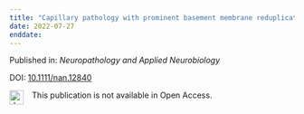 ```yaml
---
title: "Capillary pathology with prominent basement membrane reduplication is the hallmark histopathological feature of scleromyositis"
date: 2022-07-27
enddate:
---
```


Published in: *Neuropathology and Applied Neurobiology*

DOI: [10.1111/nan.12840](https://doi.org/10.1111/nan.12840)

<img src="https://upload.wikimedia.org/wikipedia/commons/thumb/0/0e/Closed_Access_logo_transparent.svg/1200px-Closed_Access_logo_transparent.svg.png" alt="drawing" width="25" align="left"/> &nbsp;&nbsp;&nbsp;This publication is not available in Open Access.


